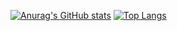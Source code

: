 [![Anurag's GitHub stats](https://github-readme-stats.vercel.app/api?username=ystgs&thema=radical)](https://github.com/anuraghazra/github-readme-stats)
[![Top Langs](https://github-readme-stats.vercel.app/api/top-langs/?username=ystgs&layout=compact&thema=radical)](https://github.com/anuraghazra/github-readme-stats)
